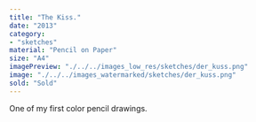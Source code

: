 ```yaml
---
title: "The Kiss."
date: "2013"
category: 
- "sketches"
material: "Pencil on Paper"
size: "A4"
imagePreview: "./../../images_low_res/sketches/der_kuss.png"
image: "./../../images_watermarked/sketches/der_kuss.png"
sold: "Sold"
---
```


One of my first color pencil drawings.